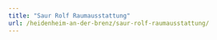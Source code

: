 ```yaml
---
title: "Saur Rolf Raumausstattung"
url: /heidenheim-an-der-brenz/saur-rolf-raumausstattung/
---
```

